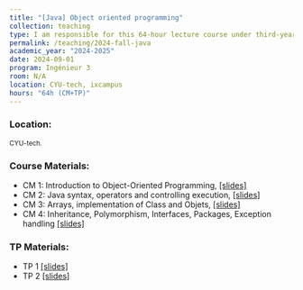 ```yaml
---
title: "[Java] Object oriented programming"
collection: teaching
type: I am responsible for this 64-hour lecture course under third-year engineering students at CYU-tech.
permalink: /teaching/2024-fall-java
academic_year: "2024-2025"
date: 2024-09-01
program: Ingénieur 3
room: N/A
location: CYU-tech, ixcampus
hours: "64h (CM+TP)"
---
```


### Location:
<span style="font-size: smaller;">CYU-tech.</span>

### Course Materials:
- CM 1: Introduction to Object-Oriented Programming, [[slides]](https://evesiphus.github.io/assets/teaching/java/Java_lecture1.pdf)
- CM 2: Java syntax, operators and controlling execution, [[slides]](https://evesiphus.github.io/assets/teaching/java/Java_cm2.pdf)
- CM 3: Arrays, implementation of Class and Objets,  [[slides]](https://evesiphus.github.io/assets/teaching/java/Java_cm3.pdf)
- CM 4: Inheritance, Polymorphism, Interfaces, Packages, Exception handling  [[slides]](https://evesiphus.github.io/assets/teaching/java/Java_cm4.pdf)

### TP Materials:
- TP 1 [[slides]](https://evesiphus.github.io/assets/teaching/java/Java_TP1.pdf)
- TP 2 [[slides]](https://evesiphus.github.io/assets/teaching/java/Java_Lab2.pdf)


